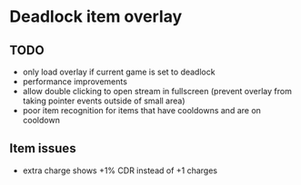 # Deadlock item overlay

## TODO
* only load overlay if current game is set to deadlock
* performance improvements
* allow double clicking to open stream in fullscreen (prevent overlay from taking pointer events outside of small area)
* poor item recognition for items that have cooldowns and are on cooldown


## Item issues
* extra charge shows +1% CDR instead of +1 charges